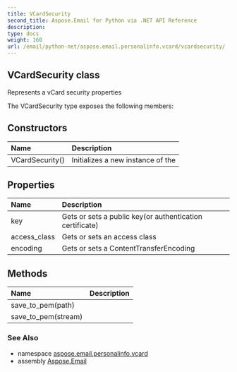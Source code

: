 ```yaml
---
title: VCardSecurity
second_title: Aspose.Email for Python via .NET API Reference
description: 
type: docs
weight: 160
url: /email/python-net/aspose.email.personalinfo.vcard/vcardsecurity/
---
```


## VCardSecurity class

Represents a vCard security properties

The VCardSecurity type exposes the following members:
## Constructors
| Name | Description |
| :- | :- |
|VCardSecurity()|Initializes a new instance of the|
## Properties
| Name | Description |
| :- | :- |
|key|Gets or sets a public key(or authentication certificate)|
|access_class|Gets or sets an access class|
|encoding|Gets or sets a ContentTransferEncoding|
## Methods
| Name | Description |
| :- | :- |
|save_to_pem(path)|  |
|save_to_pem(stream)|  |

### See Also

* namespace [aspose.email.personalinfo.vcard](/email/python-net/aspose.email.personalinfo.vcard/)
* assembly [Aspose.Email](/slides/python-net/)

